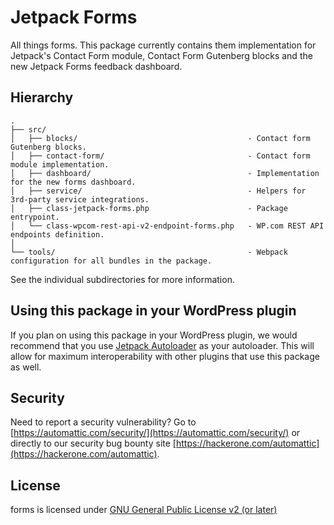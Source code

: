 # Jetpack Forms

All things forms. This package currently contains them implementation for Jetpack's Contact Form module, Contact Form Gutenberg blocks and the new Jetpack Forms feedback dashboard.

## Hierarchy

```
.
├── src/
│   ├── blocks/                                      - Contact form Gutenberg blocks.
│   ├── contact-form/                                - Contact form module implementation.
│   ├── dashboard/                                   - Implementation for the new forms dashboard.
│   ├── service/                                     - Helpers for 3rd-party service integrations.
│   ├── class-jetpack-forms.php                      - Package entrypoint.
│   └── class-wpcom-rest-api-v2-endpoint-forms.php   - WP.com REST API endpoints definition.
│
└── tools/                                           - Webpack configuration for all bundles in the package.
```

See the individual subdirectories for more information.

## Using this package in your WordPress plugin

If you plan on using this package in your WordPress plugin, we would recommend that you use [Jetpack Autoloader](https://packagist.org/packages/automattic/jetpack-autoloader) as your autoloader. This will allow for maximum interoperability with other plugins that use this package as well.

## Security

Need to report a security vulnerability? Go to [https://automattic.com/security/](https://automattic.com/security/) or directly to our security bug bounty site [https://hackerone.com/automattic](https://hackerone.com/automattic).

## License

forms is licensed under [GNU General Public License v2 (or later)](./LICENSE.txt)

